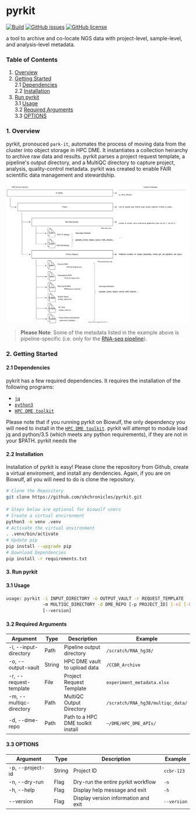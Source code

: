 # pyrkit

[![Build](https://github.com/skchronicles/pyrkit/workflows/ci/badge.svg)](https://github.com/skchronicles/pyrkit/actions)  [![GitHub issues](https://img.shields.io/github/issues/skchronicles/pyrkit)](https://github.com/skchronicles/pyrkit/issues) [![GitHub license](https://img.shields.io/github/license/skchronicles/pyrkit)](https://github.com/skchronicles/pyrkit/blob/master/LICENSE)  

a tool to archive and co-locate NGS data with project-level, sample-level, and analysis-level metadata.

### Table of Contents
1. [Overview](#1-Overview)   
2. [Getting Started](#2-Getting-Started)    
    2.1 [Dependencies](#21-Dependencies)   
    2.2 [Installation](#22-Installation)   
3. [Run pyrkit](#3-Run-pyrkit)   
    3.1 [Usage](#31-Usage)  
    3.2 [Required Arguments](#32-Required-Arguments)  
    3.3 [OPTIONS](#33-OPTIONS)


### 1. Overview

pyrkit, pronouced `park-it`, automates the process of moving data from the cluster into object storage in HPC DME. It instantiates a collection heirarchy to archive raw data and results. pyrkit parses a project request template, a pipeline's output directory, and a MultiQC directory to capture project, analysis, quality-control metadata. pyrkit was created to enable FAIR scientific data management and stewardship.

![DME Heirarchy](./assets/DME_Upload_Hierarchy.svg)

> **Please Note**: Some of the metadata listed in the example above is pipeline-specific (i.e. only for the [RNA-seq pipeline](https://ccbr.github.io/pipeliner-docs/RNA-seq/Gene-and-isoform-expression-overview/)).

### 2. Getting Started

#### 2.1 Dependencies 
pykrit has a few required dependencies. It requires the installation of the following programs:
  - [`jq`](https://stedolan.github.io/jq/download/)
  - [`python3`](https://www.python.org/downloads/) 
  - [`HPC DME toolkit`](https://wiki.nci.nih.gov/display/DMEdoc/Getting+Started)

Please note that if you running pyrkit on Biowulf, the only dependency you will need to install in the [`HPC DME toolkit`](https://wiki.nci.nih.gov/display/DMEdoc/Getting+Started). pyrkit will attempt to module load jq and python/3.5 (which meets any python requirements), if they are not in your $PATH. pyrkit needs the 

#### 2.2 Installation

Installation of pyrkit is easy! Please clone the repository from Github, create a virtual enviroment, and install any dendencies. Again, if you are on Biowulf, all you will need to do is clone the repository.

```bash
# Clone the Repository
git clone https://github.com/skchronicles/pyrkit.git

# Steps below are optional for biowulf users
# Create a virtual environment
python3 -m venv .venv
# Activate the virtual environment
. .venv/bin/activate
# Update pip
pip install --upgrade pip
# Download Dependencies
pip install -r requirements.txt
```

#### 3. Run pyrkit

#### 3.1 Usage

``` bash
usage: pyrkit -i INPUT_DIRECTORY -o OUTPUT_VAULT -r REQUEST_TEMPLATE
              -m MULTIQC_DIRECTORY -d DME_REPO [-p PROJECT_ID] [-n] [-h]
              [--version]
```

#### 3.2 Required Arguments 

| Argument                 | Type    | Description                       | Example                                |  
| ------------------------ | ------- | --------------------------------- | -------------------------------------- |  
| -i, --input-directory    | Path    | Pipeline output directory         | `/scratch/RNA_hg38/`                   |  
| -o, --output-vault       | String  | HPC DME vault to upload data      | `/CCBR_Archive`                        |  
| -r, --request-template   | File    | Project Request Template          | `experiment_metadata.xlsx`             |  
| -m, --multiqc-directory  | Path    | MultiQC Output Directory          | `/scratch/RNA_hg38/multiqc_data/`      |        
| -d, --dme-repo           | Path    | Path to a HPC DME toolkit install | `~/DME/HPC_DME_APIs/`                  |  

#### 3.3 OPTIONS

| Argument                 | Type    | Description                           | Example             |  
| ------------------------ | ------- | ------------------------------------- | ------------------- | 
| -p, --project-id         | String  | Project ID                            | `ccbr-123`          | 
| -n, --dry-run            | Flag    | Dry-run the entire pyrkit workflow    | `-n`                |
| -h, --help               | Flag    | Display help message and exit         | `-h`                |
| --version                | Flag    | Display version information and exit  | `--version`         |
